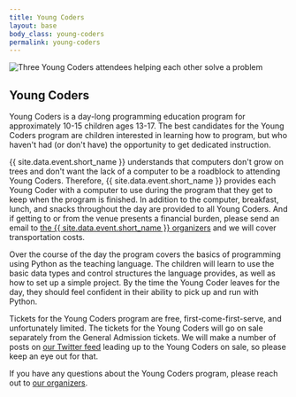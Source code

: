```yaml
---
title: Young Coders
layout: base
body_class: young-coders
permalink: young-coders
---
```


<div class="young-coders-hero"> 
  <img src="{{ site.baseurl }}/static/img/young-coders.jpg" alt="Three Young Coders attendees helping each other solve a problem">
</div>

## Young Coders

Young Coders is a day-long programming education program for approximately 10-15 children ages 13-17.
The best candidates for the Young Coders program are children interested in learning how to program, but who haven't had (or don't have) the opportunity to get dedicated instruction.

{{ site.data.event.short_name }} understands that computers don't grow on trees and don't want the lack of a computer to be a roadblock to attending Young Coders.
Therefore, {{ site.data.event.short_name }} provides each Young Coder with a computer to use during the program that they get to keep when the program is finished.
In addition to the computer, breakfast, lunch, and snacks throughout the day are provided to all Young Coders.
And if getting to or from the venue presents a financial burden, please send an email to [the {{ site.data.event.short_name }} organizers](mailto:organizers@pytennessee.org) and we will cover transportation costs.

Over the course of the day the program covers the basics of programming using Python as the teaching language.
The children will learn to use the basic data types and control structures the language provides, as well as how to set up a simple project.
By the time the Young Coder leaves for the day, they should feel confident in their ability to pick up and run with Python. 

Tickets for the Young Coders program are free, first-come-first-serve, and unfortunately limited.
The tickets for the Young Coders will go on sale separately from the General Admission tickets.
We will make a number of posts on [our Twitter feed](https://www.twitter.com/pytennessee) leading up to the Young Coders on sale, so please keep an eye out for that.

If you have any questions about the Young Coders program, please reach out to [our organizers](mailto:organizers@pytennessee.org).
